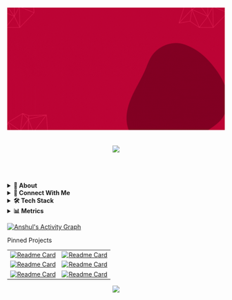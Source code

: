 [![MasterHead](https://github.com/AnshulKumarYadav/AnshulKumarYadav/blob/main/assets/Software%20Developer%20(1).gif)](https://AnshulKumarYadav.github.io)
<h2><p align="center">
  <a href="#"><img src="https://readme-typing-svg.herokuapp.com?color=FFFF&center=true&lines=Hii👋+I'm+Anshul;"></a>
</p>
 <br/></h2>
<details>
  <summary><b>👤 About</b></summary>
    <p>
      <img align="right" width="250" src="https://github.com/AnshulKumarYadav/AnshulKumarYadav/blob/main/assets/WhatsApp%20Image%202022-07-22%20at%209.22.30%20AM.jpeg" alt="Anshul Yadav" />
      
<blockquote>

I am a passionate software developer with web development technologies.
  
Currently pursuing web development course from Masai School and ready to work.  
  
Have an experience of 1000+ hours of coding and 100+ hours of data sturctures and algorithms.
  
5 ⭐⭐⭐⭐⭐ problem solver on HackerRank.
  
Love to writing 👨‍💻 code and solve problem.  

When I'm not at the keyboard, I like playing cricket and hanging out with friends.

</blockquote>
    
----
  
  </p>
</details>
  
<details>
<summary><b>💬 Connect With Me</b></summary>
<p>
 
 | **Platforms** | **Go Live** |
 | - | - |
 **Portfolio Website** | [![Portfolio](https://img.shields.io/static/v1?label=&message=anshulkumaryadav.vercel.app&color=0A9CEA&logo=googlechrome&logoColor=FFFFFF)](https://anshulkumaryadav.vercel.app/)
 **LinkedIn** | [![LinkedIn](https://img.shields.io/static/v1?label=&message=anshul-kumar-yadav&color=16C8FC&logo=linkedIn&logoColor=FFFFFF)](https://www.linkedin.com/in/anshul-kumar-yadav/)
 **WhatsApp** | ![WhatsApp](https://img.shields.io/static/v1?label=&message=7060476249&color=25DE44&logo=whatsapp&logoColor=FFFFFF)
 **Instagram** | [![Instagram](https://img.shields.io/static/v1?label=&message=rishuyadav3602&color=F44CCE&logo=instagram&logoColor=FFFFFF)](https://www.instagram.com/rishuyadav3602/)
 </p>
</details>

<details>
  <summary><b>🛠️ Tech Stack</b></summary>
    <p>

| **Category** | **Technologies** |
| - | - |
**Frontend** | [![HTML](https://img.shields.io/static/v1?label=&message=HTML&color=F37878&logo=html5&logoColor=FFFFFF)](https://html.com/) [![CSS](https://img.shields.io/static/v1?label=&message=CSS&color=0078D4&logo=css3&logoColor=FFFFFF)](https://www.w3.org/TR/CSS/#css)
**Backend** | [![mySql](https://img.shields.io/static/v1?label=&message=MySql&color=019733&logo=MySQL&logoColor=FFFFFF)](https://html.com/) [![Maven](https://img.shields.io/static/v1?label=&message=Maven&color=0078D4&logo=mvn&logoColor=FFFFFF)](https://www.w3.org/TR/CSS/#css) [![Hibernate](https://img.shields.io/static/v1?label=&message=Hibernate&color=430098&logo=hibernate&logoColor=FFFFFF)](https://www.w3.org/TR/CSS/#css) [![Spring Boot](https://img.shields.io/static/v1?label=&message=SpringBoot&color=019733&logo=springboot&logoColor=FFFFFF)](https://www.w3.org/TR/CSS/#css)
**Core** | [![JavaScript](https://img.shields.io/static/v1?label=&message=JavaScript&color=F7DF1E&logo=javascript&logoColor=FFFFFF)](https://www.javascript.com/)<br>[![Java](https://img.shields.io/static/v1?label=&message=Java&color=007396&logo=java&logoColor=FFFFFF)](https://www.java.com/) 
**Cloud** | [![AWS](https://img.shields.io/static/v1?label=&message=aws&color=0078D4&logo=amazonaws&logoColor=FFFFFF)](https://aws.amazon.com/) [![Vercel](https://img.shields.io/static/v1?label=&message=Vercel&color=430098&logo=vercel&logoColor=FFFFFF)](https://vercel.com/) [![Netlify](https://img.shields.io/static/v1?label=&message=Netlify&color=00C7B7&logo=netlify&logoColor=FFFFFF)](https://netlify.com/)
**Misc** | [![Bash](https://img.shields.io/static/v1?label=&message=Bash&color=4EAA25&logo=gnubash&logoColor=FFFFFF)](https://www.gnu.org/software/bash/) [![Powershell](https://img.shields.io/static/v1?label=&message=Powershell&color=000000&logo=microsoftpowershell&logoColor=FFFFFF)](https://en.wikipedia.org/wiki/Markdown)
**Editors** | [![STS](https://img.shields.io/static/v1?label=&message=Spring-Boot-Suite4&color=019733&logo=spring&logoColor=FFFFFF)](https://www.vim.org/) [![VS Code](https://img.shields.io/static/v1?label=&message=VS%20Code&color=9013FE&logo=visualstudiocode&logoColor=FFFFFF)](https://code.visualstudio.com/)
      

----      

  </p>
  </details>
<details>
<summary><b>📊 Metrics</b></summary>
<p><img align="left" src="https://github-readme-stats.vercel.app/api/top-langs?username=AnshulKumarYadav&theme=radical&langs_count8" alt="anshulkumaryadav" /></p>

![Anshul's GitHub stats](https://github-readme-stats.vercel.app/api?username=AnshulKumarYadav&theme=radical&show_icons=true)

[![GitHub Streak](https://streak-stats.demolab.com?user=AnshulKumarYadav&theme=radical&hide_border=false&border_radius=4&date_format=M%20j%5B%2C%20Y%5D)](https://git.io/streak-stats)
  
  </details>
  
  <a href="https://github.com/AnshulKumarYadav/github-readme-activity-graph"><img alt="Anshul's Activity Graph" src="https://activity-graph.herokuapp.com/graph?username=AnshulKumarYadav&bg_color=0D1117&color=5BCDEC&line=DB2B63&point=EBF51B&hide_border=true" /></a>


<p align="left">Pinned Projects</p>

|  | |
|:-:|:-:|
|[![Readme Card](https://github-readme-stats.vercel.app/api/pin/?username=AnshulKumarYadav&repo=Redbus&theme=radical)](https://github.com/AnshulKumarYadav/redubs)|[![Readme Card](https://github-readme-stats.vercel.app/api/pin/?username=AnshulKumarYadav&repo=Online-Shopping-App-&theme=radical)](https://github.com/AnshulKumarYadav/online-shopping-app-)|
|[![Readme Card](https://github-readme-stats.vercel.app/api/pin/?username=AnshulKumarYadav&repo=bobbibrown&theme=radical)](https://github.com/AnshulKumarYadav/bobbibrown)|[![Readme Card](https://github-readme-stats.vercel.app/api/pin/?username=AnshulKumarYadav&repo=imageApp&theme=radical)](https://github.com/AnshulKumarYadav/imageapp)|
|[![Readme Card](https://github-readme-stats.vercel.app/api/pin/?username=AnshulKumarYadav&repo=weatherApp&theme=radical)](https://github.com/AnshulKumarYadav/weatherapp)|[![Readme Card](https://github-readme-stats.vercel.app/api/pin/?username=AnshulKumarYadav&repo=youtube&theme=radical)](https://github.com/AnshulKumarYadav/youtube)|

<p align="center">
  <img  src="https://raw.githubusercontent.com/Trilokia/Trilokia/379277808c61ef204768a61bbc5d25bc7798ccf1/bottom_header.svg">
 </p>

